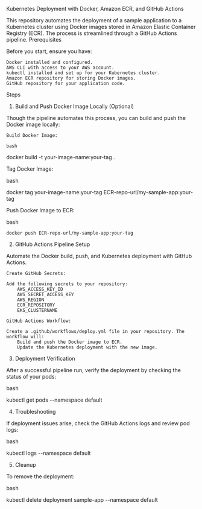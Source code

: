 Kubernetes Deployment with Docker, Amazon ECR, and GitHub Actions

This repository automates the deployment of a sample application to a Kubernetes cluster using Docker images stored in Amazon Elastic Container Registry (ECR). The process is streamlined through a GitHub Actions pipeline.
Prerequisites

Before you start, ensure you have:

    Docker installed and configured.
    AWS CLI with access to your AWS account.
    kubectl installed and set up for your Kubernetes cluster.
    Amazon ECR repository for storing Docker images.
    GitHub repository for your application code.

Steps
1. Build and Push Docker Image Locally (Optional)

Though the pipeline automates this process, you can build and push the Docker image locally:

    Build Docker Image:

    bash

docker build -t your-image-name:your-tag .

Tag Docker Image:

bash

docker tag your-image-name:your-tag ECR-repo-url/my-sample-app:your-tag

Push Docker Image to ECR:

bash

    docker push ECR-repo-url/my-sample-app:your-tag

2. GitHub Actions Pipeline Setup

Automate the Docker build, push, and Kubernetes deployment with GitHub Actions.

    Create GitHub Secrets:

    Add the following secrets to your repository:
        AWS_ACCESS_KEY_ID
        AWS_SECRET_ACCESS_KEY
        AWS_REGION
        ECR_REPOSITORY
        EKS_CLUSTERNAME

    GitHub Actions Workflow:

    Create a .github/workflows/deploy.yml file in your repository. The workflow will:
        Build and push the Docker image to ECR.
        Update the Kubernetes deployment with the new image.

3. Deployment Verification

After a successful pipeline run, verify the deployment by checking the status of your pods:

bash

kubectl get pods --namespace default

4. Troubleshooting

If deployment issues arise, check the GitHub Actions logs and review pod logs:

bash

kubectl logs <pod-name> --namespace default

5. Cleanup

To remove the deployment:

bash

kubectl delete deployment sample-app --namespace default

